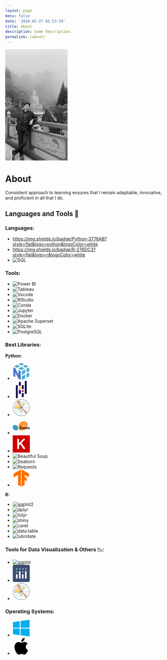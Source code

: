 ```yaml
---
layout: page
menu: false
date: '2020-02-27 01:53:59'
title: About
description: Some description.
permalink: /about/
---
```


<img class="img-square" src="/assets/img/uploads/profile.png" alt="Dimas Aditya" width="200">

# About

Consistent approach to learning ensures that I remain adaptable, innovative, and proficient in all that I do.

## Languages and Tools 📖

### Languages:
- https://img.shields.io/badge/Python-3776AB?style=flat&logo=python&logoColor=white
- https://img.shields.io/badge/R-276DC3?style=flat&logo=r&logoColor=white
- ![SQL](https://img.shields.io/badge/SQL-4479A1?style=flat&logo=sqlite&logoColor=white)

### Tools:
- ![Power BI](https://img.shields.io/badge/Power_BI-FF5722?style=flat&logo=powerbi&logoColor=white)
- ![Tableau](https://img.shields.io/badge/Tableau-E97627?style=flat&logo=tableau&logoColor=white)
- ![Vscode](https://img.shields.io/badge/Visual_Studio_Code-007ACC?style=flat&logo=visual-studio-code&logoColor=white)
- ![RStudio](https://img.shields.io/badge/RStudio-75AADB?style=flat&logo=rstudio&logoColor=white)
- ![Conda](https://img.shields.io/badge/Conda-44A833?style=flat&logo=anaconda&logoColor=white)
- ![Jupyter](https://img.shields.io/badge/Jupyter-F37626?style=flat&logo=jupyter&logoColor=white)
- ![Docker](https://img.shields.io/badge/Docker-2496ED?style=flat&logo=docker&logoColor=white)
- ![Apache Superset](https://img.shields.io/badge/Apache_Superset-0A1F3D?style=flat&logo=apache-superset&logoColor=white)
- ![SQLite](https://img.shields.io/badge/SQLite-003B57?style=flat&logo=sqlite&logoColor=white)
- ![PostgreSQL](https://img.shields.io/badge/PostgreSQL-336791?style=flat&logo=postgresql&logoColor=white)


### Best Libraries:

**Python:**
- <img src="https://github.com/devicons/devicon/blob/master/icons/numpy/numpy-original.svg" width="55" height="55" alt="NumPy">
- <img src="https://github.com/devicons/devicon/blob/master/icons/pandas/pandas-original.svg" width="55" height="55" alt="Pandas">
- <img src="https://github.com/devicons/devicon/blob/master/icons/matplotlib/matplotlib-original.svg" width="55" height="55" alt="Matplotlib">
- <img src="https://github.com/devicons/devicon/blob/master/icons/scikitlearn/scikitlearn-original.svg" width="55" height="55" alt="Scikit-learn">
- <img src="https://github.com/devicons/devicon/blob/master/icons/keras/keras-original.svg" width="55" height="55" alt="Keras">
- <img src="https://datascientest.com/en/wp-content/uploads/sites/9/2024/01/beautiful-soup.png" width="55" height="55" alt="Beautiful Soup">
- <img src="https://seaborn.pydata.org/_images/logo-tall-lightbg.svg" width="55" height="55" alt="Seaborn">
- <img src="https://fr.python-requests.org/en/latest/_static/requests-sidebar.png" width="55" height="55" alt="Requests">
- <img src="https://github.com/devicons/devicon/blob/master/icons/tensorflow/tensorflow-original.svg" width="55" height="55" alt="TensorFlow">

**R:**
- <img src="https://ggplot2.tidyverse.org/logo.png" width="55" height="55" alt="ggplot2">
- <img src="https://dplyr.tidyverse.org/logo.png" width="55" height="55" alt="dplyr">
- <img src="https://tidyr.tidyverse.org/logo.png" width="55" height="55" alt="tidyr">
- <img src="https://bookdown.org/martin_shepperd/ModernDataBook/images/C6_ShinySticker.png" width="55" height="55" alt="shiny">
- <img src="https://forum.posit.co/uploads/default/optimized/3X/6/3/639b244d305240ebbe76c5077baef563c884417f_2_500x500.jpeg" width="55" height="55" alt="caret">
- <img src="https://avatars.githubusercontent.com/u/7824179?s=200&v=4" width="55" height="55" alt="data.table">
- <img src="https://lubridate.tidyverse.org/logo.png" width="55" height="55" alt="lubridate">

### Tools for Data Visualization & Others 📉:
- <img src="https://ggplot2.tidyverse.org/logo.png" width="55" height="55" alt="ggplot">
- <img src="https://github.com/devicons/devicon/blob/master/icons/plotly/plotly-original.svg" width="55" height="55" alt="plotly">
- <img src="https://github.com/devicons/devicon/blob/master/icons/matplotlib/matplotlib-original.svg" width="55" height="55" alt="Matplotlib">

### Operating Systems:
- <img src="https://github.com/devicons/devicon/blob/master/icons/windows8/windows8-original.svg" width="55" height="55" alt="Windows">
- <img src="https://github.com/devicons/devicon/blob/master/icons/apple/apple-original.svg" width="55" height="55" alt="iOS">

